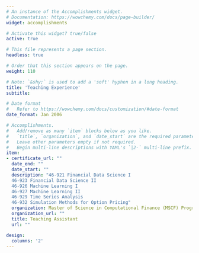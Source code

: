 ```yaml
---
# An instance of the Accomplishments widget.
# Documentation: https://wowchemy.com/docs/page-builder/
widget: accomplishments

# Activate this widget? true/false
active: true

# This file represents a page section.
headless: true

# Order that this section appears on the page.
weight: 110

# Note: `&shy;` is used to add a 'soft' hyphen in a long heading.
title: 'Teaching Experience'
subtitle:

# Date format
#   Refer to https://wowchemy.com/docs/customization/#date-format
date_format: Jan 2006

# Accomplishments.
#   Add/remove as many `item` blocks below as you like.
#   `title`, `organization`, and `date_start` are the required parameters.
#   Leave other parameters empty if not required.
#   Begin multi-line descriptions with YAML's `|2-` multi-line prefix.
item:
- certificate_url: ""
  date_end: ""
  date_start: ""
  description: "46-921 Financial Data Science I
  46-923 Financial Data Science II
  46-926 Machine Learning I
  46-927 Machine Learning II
  46-929 Time Series Analysis
  46-932 Simulation Methods for Option Pricing"
  organization: Master of Science in Computational Finance (MSCF) Program
  organization_url: ""
  title: Teaching Assistant
  url: ""

design:
  columns: '2' 
---
```

